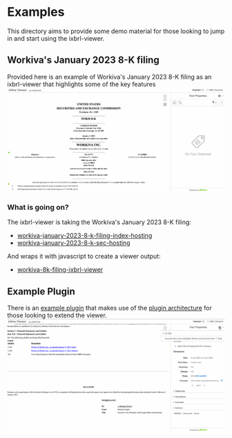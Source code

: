 # Examples
This directory aims to provide some demo material for those looking to jump in and start using the ixbrl-viewer.

## Workiva's January 2023 8-K filing
Provided here is an example of Workiva's January 2023 8-K filing as an ixbrl-viewer that highlights some of the key features
![workiva-january-2023-8-k-filing-ixbrl-viewer](ixbrl-viewer-demo.gif)

### What is going on?
The ixbrl-viewer is taking the Workiva's January 2023 8-K filing:
- [workiva-january-2023-8-k-filing-index-hosting](https://filingindex.arelle.org/filing?id=0001445305-23-000007)
- [workiva-january-2023-8-k-sec-hosting](https://www.sec.gov/Archives/edgar/data/1445305/000144530523000007/0001445305-23-000007-index.htm)

And wraps it with javascript to create a viewer output: 
- [workiva-8k-filing-ixbrl-viewer](examples/workiva-january-2023-8-k-ixbrl-viewer/ixbrl-viewer.htm)

## Example Plugin
There is an [example plugin](example_plugin/README.md) that makes use of the [plugin architecture](../PLUGINS.md) for those looking to extend the viewer.
![example-plugin](example_plugin/example-plugin.gif)
